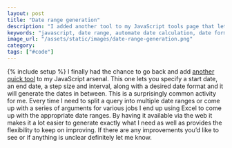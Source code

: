 ```yaml
---
layout: post
title: "Date range generation"
description: "I added another tool to my JavaScript tools page that lets you generate a date range from a series of inputs."
keywords: "javascript, date range, automate date calculation, date format"
image_url: "/assets/static/images/date-range-generation.png"
category:
tags: ["#code"]
---
```

{% include setup %}
I finally had the chance to go back and add <a href="http://dangoldin.com/js-tools/#tab-date -generation" target="_blank">another quick tool</a> to my JavaScript arsenal. This one lets you specify a start date, an end date, a step size and interval, along with a desired date format and it will generate the dates in between. This is a surprisingly common activity for me. Every time I need to split a query into multiple date ranges or come up with a series of arguments for various jobs I end up using Excel to come up with the appropriate date ranges. By having it available via the web it makes it a lot easier to generate exactly what I need as well as provides the flexibility to keep on improving. If there are any improvements you’d like to see or if anything is unclear definitely let me know.

<div class="thumbnail">
  <amp-img src="{{ IMG_PATH }}date-range-generation.png" alt="Screenshot of date range tool in action"  width="802" height="428" layout="responsive"></amp-img>
</div>
